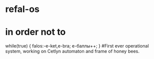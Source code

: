 # refal-os
# in order not to
while(true)
  {
      falos:-e-ket,e-bra;
      е-баллы++;
  }
  #First ever operational system, working on Cetlyn automaton and frame of honey bees.
